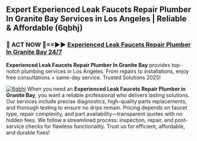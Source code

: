 ## Expert Experienced Leak Faucets Repair Plumber In Granite Bay Services in Los Angeles | Reliable & Affordable (6qbhj)  

<h3>🚿 ACT NOW 🌟==►► <a href="https://tinyurl.com/2ne6vx2x" rel="nofollow">Experienced Leak Faucets Repair Plumber In Granite Bay 24/7</a></h3>

**Experienced Leak Faucets Repair Plumber In Granite Bay** provides top-notch plumbing services in Los Angeles. From repairs to installations, enjoy free consultations + same-day service. Trusted Solutions 2025!

[![6qbhj](https://i.imgur.com/4PFF4AK.jpeg)](https://tinyurl.com/2ne6vx2x)
When you need an **Experienced Leak Faucets Repair Plumber in Granite Bay**, you want a reliable professional who delivers lasting solutions. Our services include precise diagnostics, high-quality parts replacements, and thorough testing to ensure no drips remain. Pricing depends on faucet type, repair complexity, and part availability—transparent quotes with no hidden fees. We follow a streamlined process: inspection, repair, and post-service checks for flawless functionality. Trust us for efficient, affordable, and durable fixes!